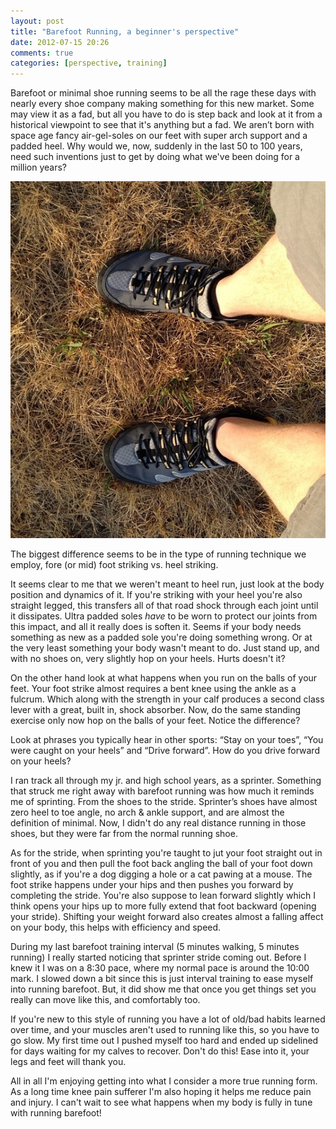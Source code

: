 ```yaml
---
layout: post
title: "Barefoot Running, a beginner's perspective"
date: 2012-07-15 20:26
comments: true
categories: [perspective, training]
---
```


Barefoot or minimal shoe running seems to be all the rage these days with nearly every shoe company making something for this new market. Some may view it as a fad, but all you have to do is step back and look at it from a historical viewpoint to see that it's anything but a fad. We aren’t born with space age fancy air-gel-soles on our feet with super arch support and a padded heel. Why would we, now, suddenly in the last 50 to 100 years, need such inventions just to get by doing what we've been doing for a million years?

![](/assets/images/Merrell-TrailGlove-barefoot-540x612.jpg)

The biggest difference seems to be in the type of running technique we employ, fore (or mid) foot striking vs. heel striking.

It seems clear to me that we weren't meant to heel run, just look at the body position and dynamics of it. If you're striking with your heel you're also straight legged, this transfers all of that road shock through each joint until it dissipates. Ultra padded soles _have_ to be worn to protect our joints from this impact, and all it really does is soften it. Seems if your body needs something as new as a padded sole you're doing something wrong. Or at the very least something your body wasn't meant to do. Just stand up, and with no shoes on, very slightly hop on your heels. Hurts doesn't it?

On the other hand look at what happens when you run on the balls of your feet. Your foot strike almost requires a bent knee using the ankle as a fulcrum. Which along with the strength in your calf produces a second class lever with a great, built in, shock absorber. Now, do the same standing exercise only now hop on the balls of your feet. Notice the difference?

Look at phrases you typically hear in other sports: “Stay on your toes”, “You were caught on your heels” and “Drive forward”. How do you drive forward on your heels?

I ran track all through my jr. and high school years, as a sprinter. Something that struck me right away with barefoot running was how much it reminds me of sprinting. From the shoes to the stride. Sprinter’s shoes have almost zero heel to toe angle, no arch &amp; ankle support, and are almost the definition of minimal. Now, I didn't do any real distance running in those shoes, but they were far from the normal running shoe.

As for the stride, when sprinting you're taught to jut your foot straight out in front of you and then pull the foot back angling the ball of your foot down slightly, as if you're a dog digging a hole or a cat pawing at a mouse. The foot strike happens under your hips and then pushes you forward by completing the stride. You're also suppose to lean forward slightly which I think opens your hips up to more fully extend that foot backward (opening your stride). Shifting your weight forward also creates almost a falling affect on your body, this helps with efficiency and speed.

During my last barefoot training interval (5 minutes walking, 5 minutes running) I really started noticing that sprinter stride coming out. Before I knew it I was on a 8:30 pace, where my normal pace is around the 10:00 mark. I slowed down a bit since this is just interval training to ease myself into running barefoot. But, it did show me that once you get things set you really can move like this, and comfortably too.

If you're new to this style of running you have a lot of old/bad habits learned over time, and your muscles aren't used to running like this, so you have to go slow. My first time out I pushed myself too hard and ended up sidelined for days waiting for my calves to recover. Don't do this! Ease into it, your legs and feet will thank you.

All in all I'm enjoying getting into what I consider a more true running form. As a long time knee pain sufferer I'm also hoping it helps me reduce pain and injury. I can't wait to see what happens when my body is fully in tune with running barefoot!
